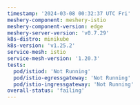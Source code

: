 ```yaml
---
timestamp: '2024-03-08 00:32:37 UTC Fri'
meshery-component: meshery-istio
meshery-component-version: edge
meshery-server-version: 'v0.7.29'
k8s-distro: minikube
k8s-version: 'v1.25.2'
service-mesh: istio
service-mesh-version: '1.20.3'
tests:
  pod/istiod: 'Not Running'
  pod/istio-egressgateway: 'Not Running'
  pod/istio-ingressgateway: 'Not Running'
overall-status: 'failing'
---
```

